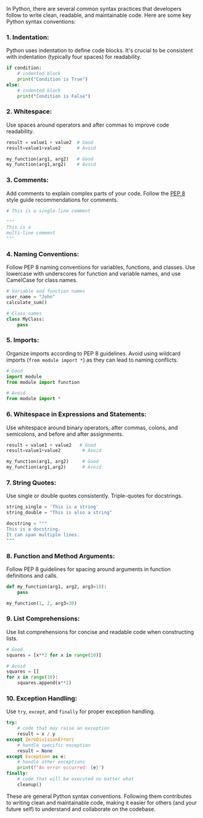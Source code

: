 In Python, there are several common syntax practices that developers follow to write clean, readable, and maintainable code. Here are some key Python syntax conventions:

### 1. **Indentation:**
Python uses indentation to define code blocks. It's crucial to be consistent with indentation (typically four spaces) for readability.

```python
if condition:
    # indented block
    print("Condition is True")
else:
    # indented block
    print("Condition is False")
```

### 2. **Whitespace:**
Use spaces around operators and after commas to improve code readability.

```python
result = value1 + value2  # Good
result=value1+value2      # Avoid

my_function(arg1, arg2)   # Good
my_function(arg1,arg2)    # Avoid
```

### 3. **Comments:**
Add comments to explain complex parts of your code. Follow the [PEP 8](https://www.python.org/dev/peps/pep-0008/) style guide recommendations for comments.

```python
# This is a single-line comment

"""
This is a
multi-line comment
"""
```

### 4. **Naming Conventions:**
Follow PEP 8 naming conventions for variables, functions, and classes. Use lowercase with underscores for function and variable names, and use CamelCase for class names.

```python
# Variable and function names
user_name = "John"
calculate_sum()

# Class names
class MyClass:
    pass
```

### 5. **Imports:**
Organize imports according to PEP 8 guidelines. Avoid using wildcard imports (`from module import *`) as they can lead to naming conflicts.

```python
# Good
import module
from module import function

# Avoid
from module import *
```

### 6. **Whitespace in Expressions and Statements:**
Use whitespace around binary operators, after commas, colons, and semicolons, and before and after assignments.

```python
result = value1 + value2   # Good
result=value1+value2        # Avoid

my_function(arg1, arg2)     # Good
my_function(arg1,arg2)      # Avoid
```

### 7. **String Quotes:**
Use single or double quotes consistently. Triple-quotes for docstrings.

```python
string_single = 'This is a string'
string_double = "This is also a string"

docstring = """
This is a docstring.
It can span multiple lines.
"""
```

### 8. **Function and Method Arguments:**
Follow PEP 8 guidelines for spacing around arguments in function definitions and calls.

```python
def my_function(arg1, arg2, arg3=10):
    pass

my_function(1, 2, arg3=30)
```

### 9. **List Comprehensions:**
Use list comprehensions for concise and readable code when constructing lists.

```python
# Good
squares = [x**2 for x in range(10)]

# Avoid
squares = []
for x in range(10):
    squares.append(x**2)
```

### 10. **Exception Handling:**
Use `try`, `except`, and `finally` for proper exception handling.

```python
try:
    # code that may raise an exception
    result = x / y
except ZeroDivisionError:
    # handle specific exception
    result = None
except Exception as e:
    # handle other exceptions
    print(f"An error occurred: {e}")
finally:
    # code that will be executed no matter what
    cleanup()
```

These are general Python syntax conventions. Following them contributes to writing clean and maintainable code, making it easier for others (and your future self) to understand and collaborate on the codebase.